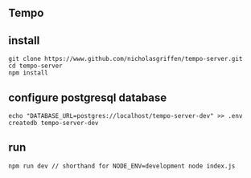 ## Tempo

## install

```
git clone https://www.github.com/nicholasgriffen/tempo-server.git    
cd tempo-server    
npm install    
```

## configure postgresql database

```
echo "DATABASE_URL=postgres://localhost/tempo-server-dev" >> .env
createdb tempo-server-dev
```

## run

```
npm run dev // shorthand for NODE_ENV=development node index.js
```
